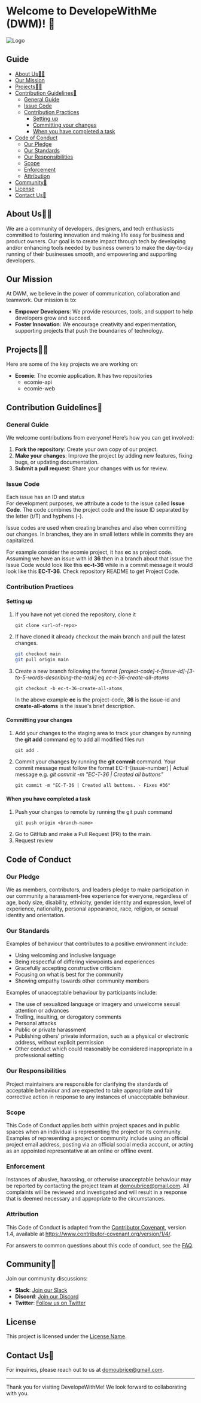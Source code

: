 <!--

**Here are some ideas to get you started:**

🙋‍♀️ A short introduction - what is your organization all about?
🌈 Contribution guidelines - how can the community get involved?
👩‍💻 Useful resources - where can the community find your docs? Is there anything else the community should know?
🍿 Fun facts - what does your team eat for breakfast?
🧙 Remember, you can do mighty things with the power of [Markdown](https://docs.github.com/github/writing-on-github/getting-started-with-writing-and-formatting-on-github/basic-writing-and-formatting-syntax)
-->
# Welcome to DevelopeWithMe (DWM)! 👋

![Logo](link-to-your-logo) <!-- Optional: Add your organization logo -->

## Guide
- [About Us🙋‍♀️](#about-us)
- [Our Mission](#our-mission)
- [Projects👩‍💻](#projects)
- [Contribution Guidelines🌈](#contribution-guidelines)
    - [General Guide](#general-guide)
    - [Issue Code](#issue-code)
    - [Contribution Practices](#contribution-practices)
        - [Setting up](#setting-up)
        - [Committing your changes](#committing-your-changes)
        - [When you have completed a task](#when-you-have-completed-a-task)
- [Code of Conduct](#code-of-conduct)
    - [Our Pledge](#our-pledge)
    - [Our Standards](#our-standards)
    - [Our Responsibilities](#our-responsibilities)
    - [Scope](#scope)
    - [Enforcement](#enforcement)
    - [Attribution](#attribution)
- [Community🍿](#community)
- [License](#license)
- [Contact Us🧙](#contact-us)

## About Us🙋‍♀️

We are a community of developers, designers, and tech enthusiasts committed to fostering innovation and making life easy for business and product owners. 
Our goal is to create impact through tech by developing and/or enhancing tools needed by business owners to make the day-to-day running of their businesses smooth, and empowering and supporting developers.

## Our Mission

At DWM, we believe in the power of communication, collaboration and teamwork. Our mission is to:

- **Empower Developers**: We provide resources, tools, and support to help developers grow and succeed.
- **Foster Innovation**: We encourage creativity and experimentation, supporting projects that push the boundaries of technology.

## Projects👩‍💻

Here are some of the key projects we are working on:

- **Ecomie**: The ecomie application. It has two repositories
  - ecomie-api
  - ecomie-web 


## Contribution Guidelines🌈

### **General Guide**

We welcome contributions from everyone! Here’s how you can get involved:

1. **Fork the repository**: Create your own copy of our project.
2. **Make your changes**: Improve the project by adding new features, fixing bugs, or updating documentation.
3. **Submit a pull request**: Share your changes with us for review.

### **Issue Code**
Each issue has an ID and status  
For development purposes, we attribute a code to the issue called **Issue Code**. The code combines the project code and the issue ID separated by the letter (t/T) and hyphens (-).

Issue codes are used when creating branches and also when committing our changes. In branches, they are in small letters while in commits they are capitalized.  

For example consider the ecomie project, it has **ec** as project code. Assuming we have an issue with id **36** then in a branch about that issue the Issue Code would look like this
**ec-t-36** while in a commit message it would look like this **EC-T-36**.
Check repository README to get Project Code.
   
### **Contribution Practices**

#### Setting up
1. If you have not yet cloned the repository, clone it
   ```
   git clone <url-of-repo>
   ```
2. If have cloned it already checkout the main branch and pull the latest changes.
   ```bash
   git checkout main
   git pull origin main
   ```
3. Create a new branch following the format _[project-code]-t-[issue-id]-[3-to-5-words-describing-the-task]_ eg _ec-t-36-create-all-atoms_
   ```
   git checkout -b ec-t-36-create-all-atoms
   ```
   In the above example **ec** is the project-code, **36** is the issue-id and **create-all-atoms** is the issue's brief description. 
   

#### Committing your changes
1. Add your changes to the staging area to track your changes by running the **git add** command eg to add all modified files run
   ```
   git add .
   ``` 
2. Commit your changes by running the **git commit** command. Your commit message must follow the format EC-T-[issue-number] | Actual message e.g. _git commit -m "EC-T-36 | Created all buttons"_
   ```
   git commit -m "EC-T-36 | Created all buttons. - Fixes #36"
   ```

#### When you have completed a task
1. Push your changes to remote by running the git push command
   ```
   git push origin <branch-name>
   ```
2. Go to GitHub and make a Pull Request (PR) to the main. 
3. Request review

## Code of Conduct

### Our Pledge

We as members, contributors, and leaders pledge to make participation in our community a harassment-free experience for everyone, regardless of age, body size, disability, ethnicity, gender
identity and expression, level of experience, nationality, personal appearance, race, religion, or sexual identity and orientation.

### Our Standards

Examples of behaviour that contributes to a positive environment include:

- Using welcoming and inclusive language
- Being respectful of differing viewpoints and experiences
- Gracefully accepting constructive criticism
- Focusing on what is best for the community
- Showing empathy towards other community members

Examples of unacceptable behaviour by participants include:

- The use of sexualized language or imagery and unwelcome sexual attention or advances
- Trolling, insulting, or derogatory comments
- Personal attacks
- Public or private harassment
- Publishing others' private information, such as a physical or electronic address, without explicit permission
- Other conduct which could reasonably be considered inappropriate in a professional setting

### Our Responsibilities

Project maintainers are responsible for clarifying the standards of acceptable behaviour and are expected to take appropriate and fair corrective action in response to any instances of unacceptable behaviour.

### Scope

This Code of Conduct applies both within project spaces and in public spaces when an individual is representing the project or its community. Examples of representing a project or community include
using an official project email address, posting via an official social media account, or acting as an appointed representative at an online or offline event.

### Enforcement

Instances of abusive, harassing, or otherwise unacceptable behaviour may be reported by contacting the project team at domoubrice@gmail.com. All complaints will be reviewed and investigated
and will result in a response that is deemed necessary and appropriate to the circumstances. 

### Attribution

This Code of Conduct is adapted from the [Contributor Covenant](https://www.contributor-covenant.org), version 1.4, available at https://www.contributor-covenant.org/version/1/4/.

For answers to common questions about this code of conduct, see the [FAQ](https://www.contributor-covenant.org/faq).

## Community🍿

Join our community discussions:

- **Slack**: [Join our Slack](link-to-your-slack)
- **Discord**: [Join our Discord](link-to-your-discord)
- **Twitter**: [Follow us on Twitter](link-to-your-twitter)

## License

This project is licensed under the [License Name](link-to-license).

## Contact Us🧙

For inquiries, please reach out to us at domoubrice@gmail.com.

---

Thank you for visiting DevelopeWithMe! We look forward to collaborating with you.



